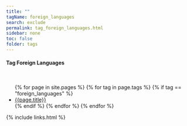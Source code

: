 ```yaml
---
title: ""
tagName: foreign_languages
search: exclude
permalink: tag_foreign_languages.html
sidebar: none
toc: false
folder: tags
---
```

<!-- {% include taglogic.html %} -->
<h4>Tag Foreign Languages</h4>
<br/>
<ul>
{% for page in site.pages %}
{% for tag in page.tags %}
{% if tag == "foreign_languages" %}
<li><a href="{{page.url | remove: "/" }}">{{page.title}}</a></li>
{% endif %}
{% endfor %}
{% endfor %}
</ul>
{% include links.html %}